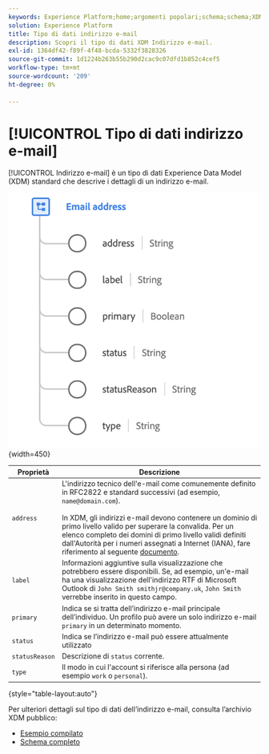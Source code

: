 ```yaml
---
keywords: Experience Platform;home;argomenti popolari;schema;schema;XDM;campi;schemi;schemi;emailAddress;xdm:emailAddress;email;email;email;email address;datatype;data-type;data type;
solution: Experience Platform
title: Tipo di dati indirizzo e-mail
description: Scopri il tipo di dati XDM Indirizzo e-mail.
exl-id: 1364df42-f89f-4f48-bcda-5332f3828326
source-git-commit: 1d1224b263b55b290d2cac9c07dfd1b852c4cef5
workflow-type: tm+mt
source-wordcount: '209'
ht-degree: 0%

---
```


# [!UICONTROL Tipo di dati indirizzo e-mail]

[!UICONTROL Indirizzo e-mail] è un tipo di dati Experience Data Model (XDM) standard che descrive i dettagli di un indirizzo e-mail.

![](../images/data-types/email-address.png){width=450}

| Proprietà | Descrizione |
| --- | --- |
| `address` | L&#39;indirizzo tecnico dell&#39;e-mail come comunemente definito in RFC2822 e standard successivi (ad esempio, `name@domain.com`).<br><br>In XDM, gli indirizzi e-mail devono contenere un dominio di primo livello valido per superare la convalida. Per un elenco completo dei domini di primo livello validi definiti dall&#39;Autorità per i numeri assegnati a Internet (IANA), fare riferimento al seguente [documento](https://data.iana.org/TLD/tlds-alpha-by-domain.txt). |
| `label` | Informazioni aggiuntive sulla visualizzazione che potrebbero essere disponibili. Se, ad esempio, un&#39;e-mail ha una visualizzazione dell&#39;indirizzo RTF di Microsoft Outlook di `John Smith smithjr@company.uk`, `John Smith` verrebbe inserito in questo campo. |
| `primary` | Indica se si tratta dell’indirizzo e-mail principale dell’individuo. Un profilo può avere un solo indirizzo e-mail `primary` in un determinato momento. |
| `status` | Indica se l’indirizzo e-mail può essere attualmente utilizzato |
| `statusReason` | Descrizione di `status` corrente. |
| `type` | Il modo in cui l&#39;account si riferisce alla persona (ad esempio `work` o `personal`). |

{style="table-layout:auto"}


Per ulteriori dettagli sul tipo di dati dell’indirizzo e-mail, consulta l’archivio XDM pubblico:

* [Esempio compilato](https://github.com/adobe/xdm/blob/master/components/datatypes/demographic/emailaddress.example.1.json)
* [Schema completo](https://github.com/adobe/xdm/blob/master/components/datatypes/demographic/emailaddress.schema.json)
